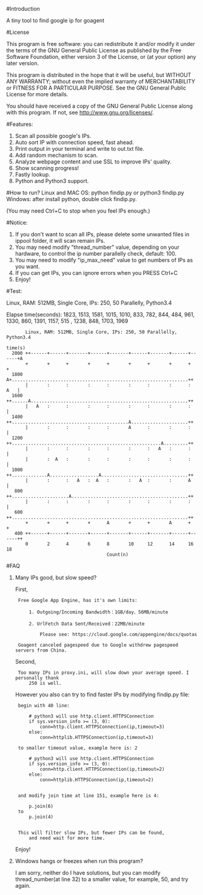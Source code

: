 
#Introduction

A tiny tool to find google ip for goagent

#License

This program is free software: you can redistribute it and/or modify
it under the terms of the GNU General Public License as published by
the Free Software Foundation, either version 3 of the License, or
(at your option) any later version.

This program is distributed in the hope that it will be useful,
but WITHOUT ANY WARRANTY; without even the implied warranty of
MERCHANTABILITY or FITNESS FOR A PARTICULAR PURPOSE.  See the
GNU General Public License for more details.

You should have received a copy of the GNU General Public License
along with this program.  If not, see <http://www.gnu.org/licenses/>.

#Features:

1. Scan all possible google's IPs.
2. Auto sort IP with connection speed, fast ahead.
3. Print output in your terminal and write to out.txt file.
4. Add random mechanism to scan.
5. Analyze webpage content and use SSL to improve IPs' quality.
6. Show scanning progress!
7. Fastly lookup.
8. Python and Python3 support.

#How to run?
    Linux and MAC OS:
        python findip.py or python3 findip.py
    Windows:
        after install python, double click findip.py.
    
(You may need Ctrl+C to stop when you feel IPs enough.)

#Notice:

1. If you don't want to scan all IPs, please delete some unwanted files in ippool folder, it will scan remain IPs. 
2. You may need modify "thread_number" value, depending on your hardware, to control the ip number parallelly check, default: 100.
3. You may need to modify "ip_max_need" value to get numbers of IPs as you want.
4. If you can get IPs, you can ignore errors when you PRESS Ctrl+C
5. Enjoy!

#Test:

Linux, RAM: 512MB, Single Core, IPs: 250, 50 Parallelly, Python3.4

Elapse time(seconds): 
1823, 1513, 1581, 1015, 1010, 833, 782, 844, 484, 961, 1330, 860, 1391, 1157, 515 , 1238, 848, 1703, 1969
```
       Linux, RAM: 512MB, Single Core, IPs: 250, 50 Parallelly, Python3.4
       
time(s) 
  2000 ++------+------+-------+------+-------+------+-------+------+------+A
       +       +      +       +      +       +      +       +      +       +
  1800 A+.................................................................++
       |       :      :       :      :       :      :       :      :   A   |
  1600 ++......A..........................................................++
       |   A   :      :       :      :       :      :       :      :       |
  1400 ++...........................................A.....................++
       |       :      :       :      :       A      :       :      :       |
  1200 ++.......................................................A.........++
       |       :      :       :      :       :      :   A   :      :       |
       |       :  A   :       :      :       :      :       :      :       |
  1000 ++.............A..................A................................++
       |       :      :   A   :  A   :       :   A  :       :      A       |
   800 ++.....................A...........................................++
       |       :      :       :      :       :      :       :      :       |
   600 ++.................................................................++
       +       +      +       +      A       +      +       A      +       +
   400 ++------+------+-------+------+-------+------+-------+------+------++
       0       2      4       6      8       10     12      14     16      18
                                     Count(n)

```

#FAQ
1. Many IPs good, but slow speed?

    First,

        Free Google App Engine, has it's own limits:

            1. Outgoing/Incoming Bandwidth：1GB/day、56MB/minute

            2. UrlFetch Data Sent/Received：22MB/minute

                Please see: https://cloud.google.com/appengine/docs/quotas
        
        Goagent canceled pagespeed due to Google withdrew pagespeed servers from China.
    
    Second,
    
        Too many IPs in proxy.ini, will slow down your average speed. I personally thank 
            250 is well.
    
    However you also can try to find faster IPs by modifying findip.py file:
    
        begin with 40 line:
    
            # python3 will use http.client.HTTPSConnection
            if sys.version_info >= (3, 0):
                conn=http.client.HTTPSConnection(ip,timeout=3)
            else:
                conn=httplib.HTTPSConnection(ip,timeout=3)
        
        to smaller timeout value, example here is: 2
    
            # python3 will use http.client.HTTPSConnection
            if sys.version_info >= (3, 0):
                conn=http.client.HTTPSConnection(ip,timeout=2)
            else:
                conn=httplib.HTTPSConnection(ip,timeout=2)
    
    
        and modify join time at line 151, example here is 4:
    
            p.join(6)
        to 
            p.join(4)
    
    
        This will filter slow IPs, but fewer IPs can be found, 
            and need wait for more time.
    
    Enjoy!

2. Windows hangs or freezes when run this program?

    I am sorry, neither do I have solutions, but you can modify 
        thread_number(at line 32) to a smaller value, for example, 50, 
        and try again.
